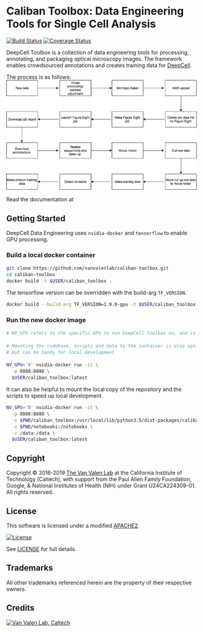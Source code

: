 # Caliban Toolbox: Data Engineering Tools for Single Cell Analysis

[![Build Status](https://travis-ci.com/vanvalenlab/caliban-toolbox.svg?branch=master)](https://travis-ci.com/vanvalenlab/caliban-toolbox)
[![Coverage Status](https://coveralls.io/repos/github/vanvalenlab/caliban-toolbox/badge.svg?branch=master)](https://coveralls.io/github/vanvalenlab/caliban-toolbox?branch=master)

DeepCell Toolbox is a collection of data engineering tools for processing, annotating, and packaging optical microscopy images. The framework enables crowdsourced annotations and creates training data for [DeepCell](https://github.com/vanvalenlab/deepcell-tf).

The process is as follows:
![flow](./docs/flowchart.png)

Read the documentation at

## Getting Started

DeepCell Data Engineering uses `nvidia-docker` and `tensorflow` to enable GPU processing.  

### Build a local docker container

```bash
git clone https://github.com/vanvalenlab/caliban-toolbox.git
cd caliban-toolbox
docker build -t $USER/caliban_toolbox .

```

The tensorflow version can be overridden with the build-arg `TF_VERSION`.

```bash
docker build --build-arg TF_VERSION=1.9.0-gpu -t $USER/caliban_toolbox .
```

### Run the new docker image

```bash
# NV_GPU refers to the specific GPU to run DeepCell Toolbox on, and is not required

# Mounting the codebase, scripts and data to the container is also optional
# but can be handy for local development

NV_GPU='0' nvidia-docker run -it \
  -p 8888:8888 \
  $USER/caliban_toolbox:latest
```

It can also be helpful to mount the local copy of the repository and the scripts to speed up local development.

```bash
NV_GPU='0' nvidia-docker run -it \
  -p 8888:8888 \
  -v $PWD/caliban_toolbox:/usr/local/lib/python3.5/dist-packages/caliban_toolbox/ \
  -v $PWD/notebooks:/notebooks \
  -v /data:/data \
  $USER/caliban_toolbox:latest
```

## Copyright

Copyright © 2016-2019 [The Van Valen Lab](http://www.vanvalen.caltech.edu/) at the California Institute of Technology (Caltech), with support from the Paul Allen Family Foundation, Google, & National Institutes of Health (NIH) under Grant U24CA224309-01.  
All rights reserved.

## License

This software is licensed under a modified [APACHE2](LICENSE).

[![License](https://img.shields.io/badge/License-Apache%202.0-blue.svg)](https://opensource.org/licenses/Apache-2.0)

See [LICENSE](LICENSE) for full details.

## Trademarks

All other trademarks referenced herein are the property of their respective owners.

## Credits

[![Van Valen Lab, Caltech](https://upload.wikimedia.org/wikipedia/commons/7/75/Caltech_Logo.svg)](http://www.vanvalen.caltech.edu/)
